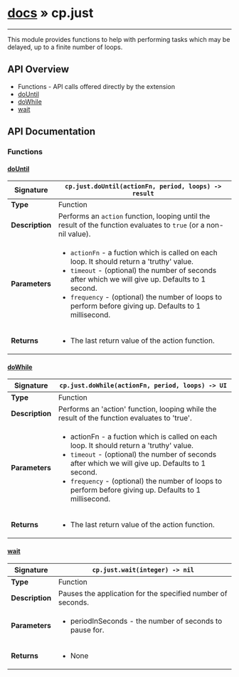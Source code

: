 # [docs](index.md) » cp.just
---

This module provides functions to help with performing tasks which may be
delayed, up to a finite number of loops.

## API Overview
* Functions - API calls offered directly by the extension
 * [doUntil](#doUntil)
 * [doWhile](#doWhile)
 * [wait](#wait)

## API Documentation

### Functions

#### [doUntil](#doUntil)
| **Signature**                               | `cp.just.doUntil(actionFn, period, loops) -> result`                                                                    |
| --------------------------------------------|-------------------------------------------------------------------------------------|
| **Type**                                    | Function                                                                     |
| **Description**                             | Performs an `action` function, looping until the result of the function evaluates to `true` (or a non-nil value).                                                                     |
| **Parameters**                              | <ul><li>`actionFn`	- a fuction which is called on each loop. It should return a 'truthy' value.</li><li>`timeout`	- (optional) the number of seconds after which we will give up. Defaults to 1 second.</li><li>`frequency`	- (optional) the number of loops to perform before giving up. Defaults to 1 millisecond.</li></ul> |
| **Returns**                                 | <ul><li>The last return value of the action function.</li></ul>          |

#### [doWhile](#doWhile)
| **Signature**                               | `cp.just.doWhile(actionFn, period, loops) -> UI`                                                                    |
| --------------------------------------------|-------------------------------------------------------------------------------------|
| **Type**                                    | Function                                                                     |
| **Description**                             | Performs an 'action' function, looping while the result of the function evaluates to 'true'.                                                                     |
| **Parameters**                              | <ul><li>actionFn	- a fuction which is called on each loop. It should return a 'truthy' value.</li><li>`timeout`	- (optional) the number of seconds after which we will give up. Defaults to 1 second.</li><li>`frequency`	- (optional) the number of loops to perform before giving up. Defaults to 1 millisecond.</li></ul> |
| **Returns**                                 | <ul><li>The last return value of the action function.</li></ul>          |

#### [wait](#wait)
| **Signature**                               | `cp.just.wait(integer) -> nil`                                                                    |
| --------------------------------------------|-------------------------------------------------------------------------------------|
| **Type**                                    | Function                                                                     |
| **Description**                             | Pauses the application for the specified number of seconds.                                                                     |
| **Parameters**                              | <ul><li>periodInSeconds - the number of seconds to pause for.</li></ul> |
| **Returns**                                 | <ul><li>None</li></ul>          |

